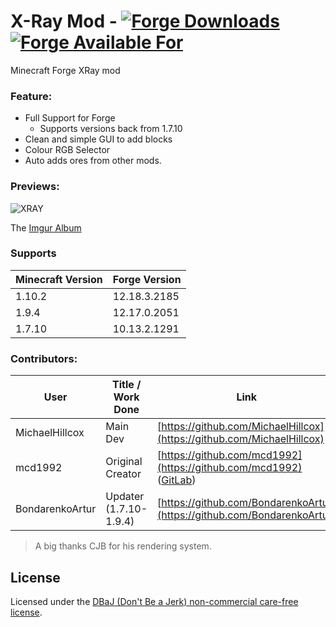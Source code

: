 # X-Ray Mod - [![Forge Downloads](http://cf.way2muchnoise.eu/advanced-xray.svg)](https://mods.curse.com/mc-mods/minecraft/256256-advanced-xray) [![Forge Available For](http://cf.way2muchnoise.eu/versions/advanced-xray.svg)](https://mods.curse.com/mc-mods/minecraft/256256-advanced-xray)
Minecraft Forge XRay mod

### Feature:
- Full Support for Forge
    - Supports versions back from 1.7.10
- Clean and simple GUI to add blocks
- Colour RGB Selector
- Auto adds ores from other mods.

### Previews:
![XRAY](http://i.imgur.com/N3KOEaE.png)

The [Imgur Album](http://imgur.com/a/23dX5)

### Supports
|Minecraft Version   | Forge Version |
|---|---|
|1.10.2 | 12.18.3.2185
|1.9.4 | 12.17.0.2051
|1.7.10 | 10.13.2.1291


### Contributors:
|User   | Title / Work Done| Link   |
|---|---|---|
|MichaelHillcox   | Main Dev |[https://github.com/MichaelHillcox](https://github.com/MichaelHillcox)
|mcd1992          | Original Creator| [https://github.com/mcd1992](https://github.com/mcd1992) ([GitLab](https://gitlab.com/mcd1992))
|BondarenkoArtur | Updater (1.7.10-1.9.4) | [https://github.com/BondarenkoArtur](https://github.com/BondarenkoArtur)

> A big thanks CJB for his rendering system.

## License
Licensed under the [DBaJ (Don't Be a Jerk) non-commercial care-free license](http://www.dbad-license.org/).
